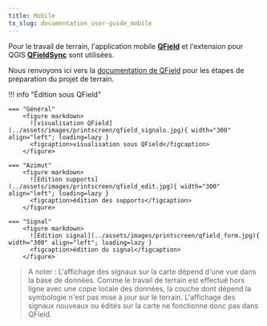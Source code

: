 ```yaml
---
title: Mobile
tx_slug: documentation_user-guide_mobile
---
```


Pour le travail de terrain, l'application mobile [**QField**](https://qfield.org/) et l'extension pour QGIS [**QFieldSync**](https://plugins.qgis.org/plugins/qfieldsync/) sont utilisées.

Nous renvoyons ici vers la [documentation de QField](https://docs.qfield.org/get-started/) pour les étapes de préparation du projet de terrain.

!!! info "Édition sous QField"

    === "Général"
        <figure markdown>
          ![visualisation QField](../assets/images/printscreen/qfield_signalo.jpg){ width="300" align="left"; loading=lazy }
          <figcaption>visualisation sous QField</figcaption>
        </figure>

    === "Azimut"
        <figure markdown>
          ![Edition supports](../assets/images/printscreen/qfield_edit.jpg){ width="300" align="left"; loading=lazy }
          <figcaption>édition des supports</figcaption>
        </figure>

    === "Signal"
        <figure markdown>
          ![Edition signal](../assets/images/printscreen/qfield_form.jpg){ width="300" align="left"; loading=lazy }
          <figcaption>édition du signal</figcaption>
        </figure>

> A noter : L'affichage des signaux sur la carte dépend d'une vue dans la base de données. Comme le travail de terrain est effectué hors ligne avec une copie locale des données, la couche dont dépend la symbologie n'est pas mise à jour sur le terrain. L'affichage des signaux nouveaux ou édités sur la carte ne fonctionne donc pas dans QField.
